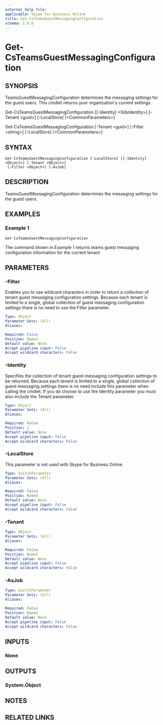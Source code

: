 ```yaml
---
external help file: 
applicable: Skype for Business Online
title: Get-CsTeamsGuestMessagingConfiguration
schema: 2.0.0
---
```


# Get-CsTeamsGuestMessagingConfiguration

## SYNOPSIS
TeamsGuestMessagingConfiguration determines the messaging settings for the guest users.  This cmdlet returns your organization's current settings.

Get-CsTeamsGuestMessagingConfiguration \[\[-Identity\] \<XdsIdentity\>\] \[-Tenant \<guid\>\] \[-LocalStore\] \[\<CommonParameters\>\]

Get-CsTeamsGuestMessagingConfiguration \[-Tenant \<guid\>\] \[-Filter \<string\>\] \[-LocalStore\] \[\<CommonParameters\>\]

## SYNTAX

```
Get-CsTeamsGuestMessagingConfiguration [-LocalStore] [[-Identity] <Object>] [-Tenant <Object>]
 [-Filter <Object>] [-AsJob]
```

## DESCRIPTION
TeamsGuestMessagingConfiguration determines the messaging settings for the guest users.

## EXAMPLES

### Example 1
```
Get-CsTeamsGuestMessagingConfiguration
```

The command shown in Example 1 returns teams guest messaging configuration information for the current tenant

## PARAMETERS

### -Filter
Enables you to use wildcard characters in order to return a collection of tenant guest messaging configuration settings.
Because each tenant is limited to a single, global collection of guest messaging configuration settings there is no need to use the Filter parameter.

```yaml
Type: Object
Parameter Sets: (All)
Aliases:

Required: False
Position: Named
Default value: None
Accept pipeline input: False
Accept wildcard characters: False
```

### -Identity
Specifies the collection of tenant guest messaging configuration settings to be returned.
Because each tenant is limited to a single, global collection of guest messaging settings there is no need include this parameter when calling the cmdlet.
If you do choose to use the Identity parameter you must also include the Tenant parameter.

```yaml
Type: Object
Parameter Sets: (All)
Aliases:

Required: False
Position: 1
Default value: None
Accept pipeline input: False
Accept wildcard characters: False
```

### -LocalStore
This parameter is not used with Skype for Business Online.

```yaml
Type: SwitchParameter
Parameter Sets: (All)
Aliases:

Required: False
Position: Named
Default value: None
Accept pipeline input: False
Accept wildcard characters: False
```

### -Tenant

```yaml
Type: Object
Parameter Sets: (All)
Aliases:

Required: False
Position: Named
Default value: None
Accept pipeline input: False
Accept wildcard characters: False
```

### -AsJob

```yaml
Type: SwitchParameter
Parameter Sets: (All)
Aliases:

Required: False
Position: Named
Default value: None
Accept pipeline input: False
Accept wildcard characters: False
```

## INPUTS

### None


## OUTPUTS

### System.Object

## NOTES

## RELATED LINKS
